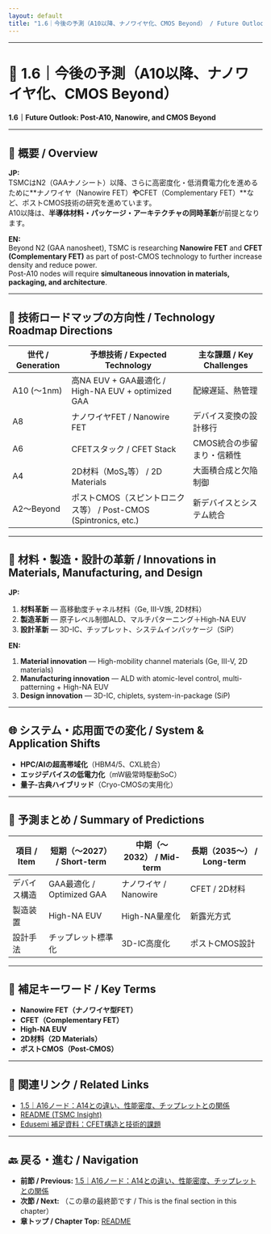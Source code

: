 ```yaml
---
layout: default
title: "1.6｜今後の予測（A10以降、ナノワイヤ化、CMOS Beyond） / Future Outlook: Post-A10, Nanowire, and CMOS Beyond"
---
```


---

# 🔮 1.6｜今後の予測（A10以降、ナノワイヤ化、CMOS Beyond）  
**1.6｜Future Outlook: Post-A10, Nanowire, and CMOS Beyond**

---

## 📌 概要 / Overview

**JP:**  
TSMCはN2（GAAナノシート）以降、さらに高密度化・低消費電力化を進めるために**ナノワイヤ（Nanowire FET）**や**CFET（Complementary FET）**など、ポストCMOS技術の研究を進めています。  
A10以降は、**半導体材料・パッケージ・アーキテクチャの同時革新**が前提となります。

**EN:**  
Beyond N2 (GAA nanosheet), TSMC is researching **Nanowire FET** and **CFET (Complementary FET)** as part of post-CMOS technology to further increase density and reduce power.  
Post-A10 nodes will require **simultaneous innovation in materials, packaging, and architecture**.

---

## 🚀 技術ロードマップの方向性 / Technology Roadmap Directions

| 世代 / Generation | 予想技術 / Expected Technology | 主な課題 / Key Challenges |
|-------------------|--------------------------------|----------------------------|
| A10 (〜1nm)       | 高NA EUV + GAA最適化 / High-NA EUV + optimized GAA | 配線遅延、熱管理 |
| A8                | ナノワイヤFET / Nanowire FET | デバイス変換の設計移行 |
| A6                | CFETスタック / CFET Stack | CMOS統合の歩留まり・信頼性 |
| A4                | 2D材料（MoS₂等） / 2D Materials | 大面積合成と欠陥制御 |
| A2〜Beyond        | ポストCMOS（スピントロニクス等） / Post-CMOS (Spintronics, etc.) | 新デバイスとシステム統合 |

---

## 🧩 材料・製造・設計の革新 / Innovations in Materials, Manufacturing, and Design

**JP:**
1. **材料革新** — 高移動度チャネル材料（Ge, III-V族, 2D材料）  
2. **製造革新** — 原子レベル制御ALD、マルチパターニング＋High-NA EUV  
3. **設計革新** — 3D-IC、チップレット、システムインパッケージ（SiP）

**EN:**
1. **Material innovation** — High-mobility channel materials (Ge, III-V, 2D materials)  
2. **Manufacturing innovation** — ALD with atomic-level control, multi-patterning + High-NA EUV  
3. **Design innovation** — 3D-IC, chiplets, system-in-package (SiP)

---

## 🌐 システム・応用面での変化 / System & Application Shifts

- **HPC/AIの超高帯域化**（HBM4/5、CXL統合）  
- **エッジデバイスの低電力化**（mW級常時駆動SoC）  
- **量子-古典ハイブリッド**（Cryo-CMOSの実用化）

---

## 🔭 予測まとめ / Summary of Predictions

| 項目 / Item | 短期（〜2027） / Short-term | 中期（〜2032） / Mid-term | 長期（2035〜） / Long-term |
|-------------|----------------------------|---------------------------|----------------------------|
| デバイス構造 | GAA最適化 / Optimized GAA | ナノワイヤ / Nanowire | CFET / 2D材料 |
| 製造装置     | High-NA EUV | High-NA量産化 | 新露光方式 |
| 設計手法     | チップレット標準化 | 3D-IC高度化 | ポストCMOS設計 |

---

## 🧠 補足キーワード / Key Terms

- **Nanowire FET（ナノワイヤ型FET）**
- **CFET（Complementary FET）**
- **High-NA EUV**
- **2D材料（2D Materials）**
- **ポストCMOS（Post-CMOS）**

---

## 📎 関連リンク / Related Links

- [1.5｜A16ノード：A14との違い、性能密度、チップレットとの関係](1_5_a16_node.md)  
- [README (TSMC Insight)](../README.md)  
- [Edusemi 補足資料：CFET構造と技術的課題](https://github.com/Samizo-AITL/Edusemi-v4x/blob/main/f_chapter1_finfet_gaa/appendixf1_04_cfet.md)

---

## 🔙 戻る・進む / Navigation
- **前節 / Previous:** [1.5｜A16ノード：A14との違い、性能密度、チップレットとの関係](1_5_a16_node.md)  
- **次節 / Next:** （この章の最終節です / This is the final section in this chapter）  
- **章トップ / Chapter Top:** [README](../README.md)
